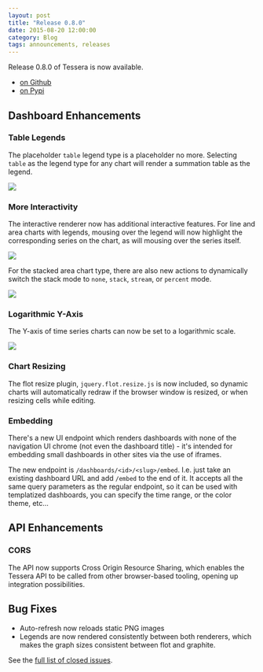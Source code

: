 ```yaml
---
layout: post
title: "Release 0.8.0"
date: 2015-08-20 12:00:00
category: Blog
tags: announcements, releases
---
```


Release 0.8.0 of Tessera is now available.

* [on Github](https://github.com/urbanairship/tessera/releases/tag/v0.8.0)
* [on Pypi](https://pypi.python.org/pypi/tessera/0.8.0)

## Dashboard Enhancements

### Table Legends

The placeholder `table` legend type is a placeholder no
more. Selecting `table` as the legend type for any chart will render a
summation table as the legend.

![]({{site.baseurl}}/images/0.8/legend.png)

### More Interactivity

The interactive renderer now has additional interactive features. For
line and area charts with legends, mousing over the legend will now
highlight the corresponding series on the chart, as will mousing over
the series itself.

![]({{site.baseurl}}/images/0.8/highlight.png)

For the stacked area chart type, there are also new actions to
dynamically switch the stack mode to `none`, `stack`, `stream`, or
`percent` mode.

![]({{site.baseurl}}/images/0.8/stack-actions.png)

### Logarithmic Y-Axis

The Y-axis of time series charts can now be set to a logarithmic
scale.

![]({{site.baseurl}}/images/0.8/log.png)

### Chart Resizing

The flot resize plugin, `jquery.flot.resize.js` is now included, so
dynamic charts will automatically redraw if the browser window is
resized, or when resizing cells while editing.

### Embedding

There's a new UI endpoint which renders dashboards with none of the
navigation UI chrome (not even the dashboard title) - it's intended
for embedding small dashboards in other sites via the use of iframes.

The new endpoint is `/dashboards/<id>/<slug>/embed`. I.e. just take an
existing dashboard URL and add `/embed` to the end of it. It accepts
all the same query parameters as the regular endpoint, so it can be
used with templatized dashboards, you can specify the time range, or
the color theme, etc...

## API Enhancements

### CORS

The API now supports Cross Origin Resource Sharing, which enables the
Tessera API to be called from other browser-based tooling, opening up
integration possibilities.


## Bug Fixes

* Auto-refresh now reloads static PNG images
* Legends are now rendered consistently between both renderers, which
  makes the graph sizes consistent between flot and graphite.

See the [full list of closed issues](https://github.com/urbanairship/tessera/issues?q=milestone%3A%22Release+0.8%22).
